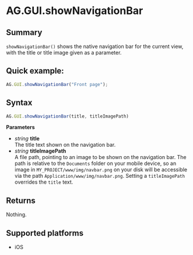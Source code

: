 # AG.GUI.showNavigationBar

## Summary
`showNavigationBar()` shows the native navigation bar for the current view, with the title or title image given as a parameter.

## Quick example:
```javascript
AG.GUI.showNavigationBar("Front page");
```

## Syntax
```javascript
AG.GUI.showNavigationBar(title, titleImagePath)
```

**Parameters**

* *string* **title**<br>
  The title text shown on the navigation bar.
* *string* **titleImagePath**<br>
  A file path, pointing to an image to be shown on the navigation bar. The path is relative to the `Documents` folder on your mobile device, so an image in `MY_PROJECT/www/img/navbar.png` on your disk will be accessible via the path `Application/www/img/navbar.png`. Setting a `titleImagePath` overrides the `title` text.

## Returns
Nothing.

## Supported platforms
* iOS